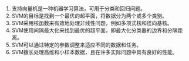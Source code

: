 1. 支持向量机是一种机器学习算法，可用于分类和回归问题。
2. SVM的目标是找到一个最优的超平面，将数据分为两个或多个类别。
3. SVM采用核函数来有效地处理非线性问题，例如多项式核和径向基核。
4. SVM使用间隔最大化来找到最优的超平面，即最大化分类器的边界和分隔距离。
5. SVM可以通过特定的参数调整来适应不同的数据和任务。
6. SVM擅长处理高维和小样本数据，且在许多实际问题中具有良好的性能。